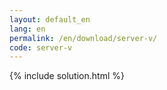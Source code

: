 ```yaml
---
layout: default_en
lang: en
permalink: /en/download/server-v/
code: server-v
---
```

{% include solution.html %}

